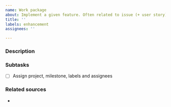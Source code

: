 ```yaml
---
name: Work package
about: Implement a given feature. Often related to issue (+ user story) on frontend.
title: ''
labels: enhancement
assignees: ''

---
```


### Description
<!-- Explain how this contributes to the finalisation of the linked user story (milestone). -->

### Subtasks
- [ ] Assign project, milestone, labels and assignees

### Related sources
-
